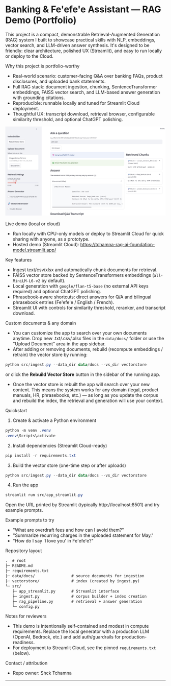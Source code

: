 # Banking & Fe'efe'e Assistant — RAG Demo (Portfolio)

This project is a compact, demonstrable Retrieval-Augmented Generation (RAG) system I built to showcase practical skills with NLP, embeddings, vector search, and LLM-driven answer synthesis. It's designed to be friendly: clear architecture, polished UX (Streamlit), and easy to run locally or deploy to the Cloud.

Why this project is portfolio-worthy
- Real-world scenario: customer-facing Q&A over banking FAQs, product disclosures, and uploaded bank statements.
- Full RAG stack: document ingestion, chunking, SentenceTransformer embeddings, FAISS vector search, and LLM-based answer generation with grounding citations.
- Reproducible: runnable locally and tuned for Streamlit Cloud deployment.
- Thoughtful UX: transcript download, retrieval browser, configurable similarity threshold, and optional ChatGPT polishing.

![App interface](assets/image.png)

Live demo (local or cloud)
- Run locally with CPU-only models or deploy to Streamlit Cloud for quick sharing with anyone, as a prototype.
- Hosted demo (Streamlit Cloud): https://tchamna-rag-ai-foundation-model.streamlit.app/

Key features
- Ingest text/csv/xlsx and automatically chunk documents for retrieval.
- FAISS vector store backed by SentenceTransformers embeddings (`all-MiniLM-L6-v2` by default).
- Local generation with `google/flan-t5-base` (no external API keys required) and optional ChatGPT polishing.
- Phrasebook-aware shortcuts: direct answers for Q/A and bilingual phrasebook entries (Fe'efe'e / English / French).
- Streamlit UI with controls for similarity threshold, reranker, and transcript download.

Custom documents & any domain
- You can customize the app to search over your own documents anytime. Drop new .txt/.csv/.xlsx files in the `data/docs/` folder or use the "Upload Document" area in the app sidebar.
- After adding or removing documents, rebuild (recompute embeddings / retrain) the vector store by running:
```powershell
python src/ingest.py --data_dir data/docs --vs_dir vectorstore
```
or click the **Rebuild Vector Store** button in the sidebar of the running app.
- Once the vector store is rebuilt the app will search over your new content. This means the system works for any domain (legal, product manuals, HR, phrasebooks, etc.) — as long as you update the corpus and rebuild the index, the retrieval and generation will use your context.


Quickstart
1) Create & activate a Python environment
```powershell
python -m venv .venv
.venv\Scripts\activate
```

2) Install dependencies (Streamlit Cloud-ready)
```powershell
pip install -r requirements.txt
```

3) Build the vector store (one-time step or after uploads)
```powershell
python src/ingest.py --data_dir data/docs --vs_dir vectorstore
```

4) Run the app
```powershell
streamlit run src/app_streamlit.py
```

Open the URL printed by Streamlit (typically http://localhost:8501) and try example prompts.

Example prompts to try
- "What are overdraft fees and how can I avoid them?"
- "Summarize recurring charges in the uploaded statement for May."
- "How do I say 'I love you' in Fe'efe'e?"

Repository layout
```
.  # root
├─ README.md
├─ requirements.txt
├─ data/docs/                # source documents for ingestion
├─ vectorstore/              # index (created by ingest.py)
└─ src/
   ├─ app_streamlit.py       # Streamlit interface
   ├─ ingest.py              # corpus builder + index creation
   ├─ rag_pipeline.py        # retrieval + answer generation
   └─ config.py
```

Notes for reviewers
- This demo is intentionally self-contained and modest in compute requirements. Replace the local generator with a production LLM (OpenAI, Bedrock, etc.) and add auth/guardrails for production-readiness.
- For deployment to Streamlit Cloud, see the pinned `requirements.txt` (below).


Contact / attribution
- Repo owner: Shck Tchamna

---
